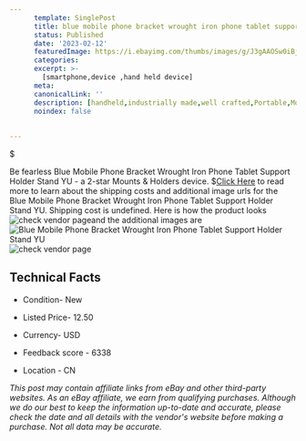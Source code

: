 ```yaml
---
      template: SinglePost
      title: blue mobile phone bracket wrought iron phone tablet support holder stand yu
      status: Published
      date: '2023-02-12'
      featuredImage: https://i.ebayimg.com/thumbs/images/g/J3gAAOSw0iBj5hIW/s-l225.jpg
      categories: 
      excerpt: >-
        [smartphone,device ,hand held device]
      meta:
      canonicalLink: ''
      description: [handheld,industrially made,well crafted,Portable,Mobile,Compact,Convenient,Lightweight,Maneuverable,Man-portable,Miniature,Carriable,Hand-held,Light,Holdable,Transportable,Mobile device,Pocket-sized,On-the-go,Wireless,Cordless,Compact size,Convenient size, smartphone,device ,hand held device]
      noindex: false
      
        
---
```

$

Be fearless Blue Mobile Phone Bracket Wrought Iron Phone Tablet Support Holder Stand YU - a 2-star Mounts & Holders device.
$[Click Here](https://www.ebay.com/itm/314385863827?hash=item4932db9493%3Ag%3AJ3gAAOSw0iBj5hIW&mkevt=1&mkcid=1&mkrid=711-53200-19255-0&campid=%253CePNCampaignId%253E&customid=%253CreferenceId%253E&toolid=10049) to read more to learn about the shipping costs and additional image urls for the Blue Mobile Phone Bracket Wrought Iron Phone Tablet Support Holder Stand YU. Shipping cost is undefined. Here is how the product looks ![check vendor page](https://i.ebayimg.com/thumbs/images/g/J3gAAOSw0iBj5hIW/s-l225.jpg)and the additional images are![Blue Mobile Phone Bracket Wrought Iron Phone Tablet Support Holder Stand YU](https://i.ebayimg.com/images/g/J3gAAOSw0iBj5hIW/s-l1600.jpg)![check vendor page](https://origin-galleryplus.ebayimg.com/ws/web/314385863827_2_0_1/225x225.jpg,https://origin-galleryplus.ebayimg.com/ws/web/314385863827_3_0_1/225x225.jpg,https://origin-galleryplus.ebayimg.com/ws/web/314385863827_4_0_1/225x225.jpg,https://origin-galleryplus.ebayimg.com/ws/web/314385863827_5_0_1/225x225.jpg,https://origin-galleryplus.ebayimg.com/ws/web/314385863827_6_0_1/225x225.jpg,https://origin-galleryplus.ebayimg.com/ws/web/314385863827_7_0_1/225x225.jpg,https://origin-galleryplus.ebayimg.com/ws/web/314385863827_8_0_1/225x225.jpg,https://origin-galleryplus.ebayimg.com/ws/web/314385863827_9_0_1/225x225.jpg,https://origin-galleryplus.ebayimg.com/ws/web/314385863827_10_0_1/225x225.jpg,https://origin-galleryplus.ebayimg.com/ws/web/314385863827_11_0_1/225x225.jpg,https://origin-galleryplus.ebayimg.com/ws/web/314385863827_12_0_1/225x225.jpg)



 ## Technical Facts 



     
      

 - Condition- New 


      

 - Listed Price- 12.50 


      

 - Currency- USD 


      

 - Feedback score - 6338 


      

 - Location - CN 


      
      

 *_This post may contain affiliate links from eBay and other third-party websites. As an eBay affiliate, we earn from qualifying purchases. Although we do our best to keep the information up-to-date and accurate, please check the date and all details with the vendor's website before making a purchase. Not all data may be accurate._*






